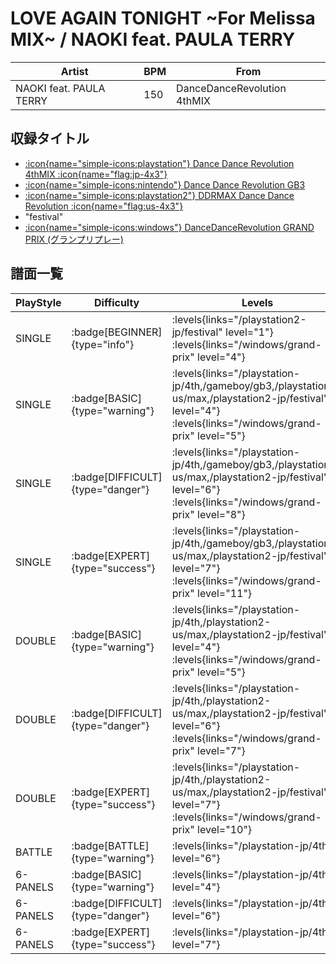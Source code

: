 # LOVE AGAIN TONIGHT \~For Melissa MIX\~ / NAOKI feat. PAULA TERRY

|Artist|BPM|From|
|------|---|----|
|NAOKI feat. PAULA TERRY|150|DanceDanceRevolution 4thMIX|

## 収録タイトル

- [:icon{name="simple-icons:playstation"} Dance Dance Revolution 4thMIX :icon{name="flag:jp-4x3"}](/playstation-jp/4th)
- [:icon{name="simple-icons:nintendo"} Dance Dance Revolution GB3](/gameboy/gb3)
- [:icon{name="simple-icons:playstation2"} DDRMAX Dance Dance Revolution :icon{name="flag:us-4x3"}](/playstation2-us/max)
- "festival"
- [:icon{name="simple-icons:windows"} DanceDanceRevolution GRAND PRIX (グランプリプレー)](/windows/grand-prix)

## 譜面一覧

|PlayStyle|Difficulty|Levels|Notes|Movie|
|---------|----------|------|-----|-----|
|SINGLE| :badge[BEGINNER]{type="info"}| :levels{links="/playstation2-jp/festival" level="1"} :levels{links="/windows/grand-prix" level="4"}|122/0||
|SINGLE| :badge[BASIC]{type="warning"}| :levels{links="/playstation-jp/4th,/gameboy/gb3,/playstation2-us/max,/playstation2-jp/festival" level="4"} :levels{links="/windows/grand-prix" level="5"}|191/0||
|SINGLE| :badge[DIFFICULT]{type="danger"}| :levels{links="/playstation-jp/4th,/gameboy/gb3,/playstation2-us/max,/playstation2-jp/festival" level="6"} :levels{links="/windows/grand-prix" level="8"}|234/0||
|SINGLE| :badge[EXPERT]{type="success"}| :levels{links="/playstation-jp/4th,/gameboy/gb3,/playstation2-us/max,/playstation2-jp/festival" level="7"} :levels{links="/windows/grand-prix" level="11"}|306/0||
|DOUBLE| :badge[BASIC]{type="warning"}| :levels{links="/playstation-jp/4th,/playstation2-us/max,/playstation2-jp/festival" level="4"} :levels{links="/windows/grand-prix" level="5"}|180/0||
|DOUBLE| :badge[DIFFICULT]{type="danger"}| :levels{links="/playstation-jp/4th,/playstation2-us/max,/playstation2-jp/festival" level="6"} :levels{links="/windows/grand-prix" level="7"}|235/0||
|DOUBLE| :badge[EXPERT]{type="success"}| :levels{links="/playstation-jp/4th,/playstation2-us/max,/playstation2-jp/festival" level="7"} :levels{links="/windows/grand-prix" level="10"}|281/0||
|BATTLE| :badge[BATTLE]{type="warning"}| :levels{links="/playstation-jp/4th" level="6"}|||
|6-PANELS| :badge[BASIC]{type="warning"}| :levels{links="/playstation-jp/4th" level="4"}|181/0||
|6-PANELS| :badge[DIFFICULT]{type="danger"}| :levels{links="/playstation-jp/4th" level="6"}|228/0||
|6-PANELS| :badge[EXPERT]{type="success"}| :levels{links="/playstation-jp/4th" level="7"}|283/0||
